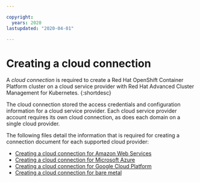 ```yaml
---

copyright:
  years: 2020
lastupdated: "2020-04-01"

---
```


# Creating a cloud connection

A *cloud connection* is required to create a Red Hat OpenShift Container Platform cluster on a cloud service provider with Red Hat Advanced Cluster Management for Kubernetes.
{:shortdesc}

The cloud connection stored the access credentials and configuration information for a cloud service provider. Each cloud service provider account requires its own cloud connection, as does each domain on a single cloud provider. 

The following files detail the information that is required for creating a connection document for each supported cloud provider:

- [Creating a cloud connection for Amazon Web Services](cloud_conn_aws.md)
- [Creating a cloud connection for Microsoft Azure](cloud_conn_aks.md)
- [Creating a cloud connection for Google Cloud Platform](cloud_conn_gke.md)
- [Creating a cloud connection for bare metal](cloud_conn_bare.md)
